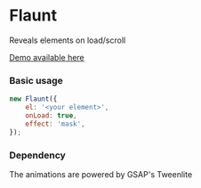 # Flaunt

Reveals elements on load/scroll

[Demo available here](https://svmuller.github.io/Flaunt/)

### Basic usage

```javascript
new Flaunt({
    el: '<your element>',
    onLoad: true,
    effect: 'mask',
});
```

### Dependency

The animations are powered by GSAP's Tweenlite

